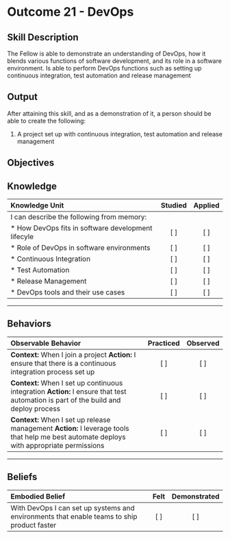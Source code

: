# Outcome 21 - DevOps

**Skill Description**
----------
The Fellow is able to demonstrate an understanding of DevOps, how it blends various functions of software development, and its role in a software environment. Is able to perform DevOps functions such as setting up continuous integration, test automation and release management 

**Output**
----------
After attaining this skill, and as a demonstration of it, a person should be able to create the following:

1. A project set up with continuous integration, test automation and release management


**Objectives**
----------
## **Knowledge**


| Knowledge Unit   |      Studied      | Applied |
|:-------------|:------------------:|:--------:|
| I can describe the following from memory: | | |
| * How DevOps fits in software development lifecyle | [ ] | [ ]  |
| * Role of DevOps in software environments | [ ] | [ ]  |
| * Continuous Integration     | [ ] | [ ]  |
| * Test Automation     | [ ] | [ ]  |
| * Release Management     | [ ] | [ ]  |
| * DevOps tools and their use cases     | [ ] | [ ]  |


----------


## **Behaviors**

| Observable Behavior   |      Practiced      | Observed |
|:-------------|:------------------:|:--------:|
| **Context:** When I join a project **Action:** I ensure that there is a continuous integration process set up | [ ] | [ ]  |
| **Context:** When I set up continuous integration **Action:** I ensure that test automation is part of the build and deploy process | [ ] | [ ]  |
| **Context:** When I set up release management **Action:** I leverage tools that help me best automate deploys with appropriate permissions  | [ ] | [ ]  |



----------


## **Beliefs**


| Embodied Belief   |      Felt      | Demonstrated |
|:-------------|:------------------:|:--------:|
| With DevOps I can set up systems and environments that enable teams to ship product faster | [ ] | [ ]  |

